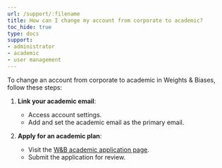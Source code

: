 ```yaml
---
url: /support/:filename
title: How can I change my account from corporate to academic?
toc_hide: true
type: docs
support:
- administrator
- academic
- user management
---
```

To change an account from corporate to academic in Weights & Biases, follow these steps:

1. **Link your academic email**:
   - Access account settings.
   - Add and set the academic email as the primary email.

2. **Apply for an academic plan**:
   - Visit the [W&B academic application page](https://wandb.ai/academic_application).
   - Submit the application for review.
